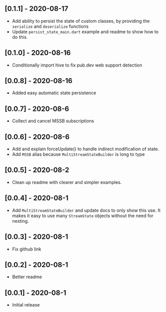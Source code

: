 ## [0.1.1] - 2020-08-17

* Add ability to persist the state of custom classes, by providing the `serialize` and `deserialize` functions
* Update `persist_state_main.dart` example and readme to show how to do this.

## [0.1.0] - 2020-08-16

* Conditionally import hive to fix pub.dev web support detection

## [0.0.8] - 2020-08-16

* Added easy automatic state persistence

## [0.0.7] - 2020-08-6

* Collect and cancel MSSB subscriptions

## [0.0.6] - 2020-08-6

* Add and explain forceUpdate() to handle indirect modification of state.
* Add `MSSB` alias because `MultiStreamStateBuilder` is long to type

## [0.0.5] - 2020-08-2

* Clean up readme with clearer and simpler examples.


## [0.0.4] - 2020-08-1

* Add `MultiStreamStateBuilder` and update docs to only show this use.  It makes it easy to use many `StreamState` objects without the need for nesting.


## [0.0.3] - 2020-08-1

* Fix github link

## [0.0.2] - 2020-08-1

* Better readme


## [0.0.1] - 2020-08-1

* Initial release
